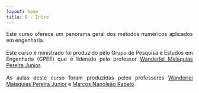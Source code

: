 ```yaml
---
layout: home
title: 0 - Intro
---
```


<!--Don't delete this script-->
<script src = "https://polyfill.io/v3/polyfill.min.js?features=es6"></script>
<script id = "MathJax-script" async src="https://cdn.jsdelivr.net/npm/mathjax@3/es5/tex-mml-chtml.js"></script>
<!--Don't delete this script-->

<p align = "justify">
Este curso oferece um panorama geral dos métodos numéricos aplicados em engenharia.<br><br>
Este curso é ministrado foi produzido pelo Grupo de Pesquisa e Estudos em Engenharia (GPEE) que é liderado pelo professor <a href="http://lattes.cnpq.br/2268506213083114" target = "_blank" rel = "noopener noreferrer">Wanderlei Malaquias Pereira Junior</a>.<br><br>
As aulas deste curso foram produzidas pelos professores <a href="http://lattes.cnpq.br/2268506213083114" target = "_blank" rel = "noopener noreferrer">Wanderlei Malaquias Pereira Junior</a> e <a href="http://lattes.cnpq.br/0067281135180613" target = "_blank" rel = "noopener noreferrer">Marcos Napoleão Rabelo</a>.
</p>